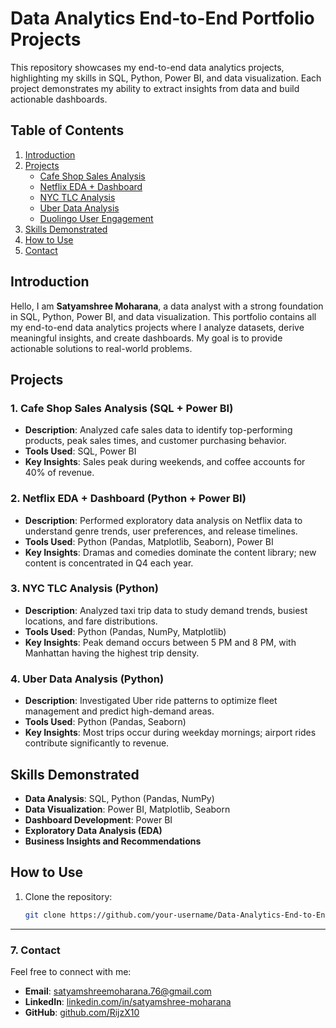 # Data Analytics End-to-End Portfolio Projects

This repository showcases my end-to-end data analytics projects, highlighting my skills in SQL, Python, Power BI, and data visualization. Each project demonstrates my ability to extract insights from data and build actionable dashboards.

## Table of Contents
1. [Introduction](#introduction)
2. [Projects](#projects)
   - [Cafe Shop Sales Analysis](#cafe-shop-sales-analysis)
   - [Netflix EDA + Dashboard](#netflix-eda--dashboard)
   - [NYC TLC Analysis](#nyc-tlc-analysis)
   - [Uber Data Analysis](#uber-data-analysis)
   - [Duolingo User Engagement](#link)
3. [Skills Demonstrated](#skills-demonstrated)
4. [How to Use](#how-to-use)
5. [Contact](#contact)

## Introduction

Hello, I am **Satyamshree Moharana**, a data analyst with a strong foundation in SQL, Python, Power BI, and data visualization. This portfolio contains all my end-to-end data analytics projects where I analyze datasets, derive meaningful insights, and create dashboards. My goal is to provide actionable solutions to real-world problems.

## Projects

### 1. Cafe Shop Sales Analysis (SQL + Power BI)
- **Description**: Analyzed cafe sales data to identify top-performing products, peak sales times, and customer purchasing behavior.
- **Tools Used**: SQL, Power BI
- **Key Insights**: Sales peak during weekends, and coffee accounts for 40% of revenue.

### 2. Netflix EDA + Dashboard (Python + Power BI)
- **Description**: Performed exploratory data analysis on Netflix data to understand genre trends, user preferences, and release timelines.
- **Tools Used**: Python (Pandas, Matplotlib, Seaborn), Power BI
- **Key Insights**: Dramas and comedies dominate the content library; new content is concentrated in Q4 each year.

### 3. NYC TLC Analysis (Python)
- **Description**: Analyzed taxi trip data to study demand trends, busiest locations, and fare distributions.
- **Tools Used**: Python (Pandas, NumPy, Matplotlib)
- **Key Insights**: Peak demand occurs between 5 PM and 8 PM, with Manhattan having the highest trip density.

### 4. Uber Data Analysis (Python)
- **Description**: Investigated Uber ride patterns to optimize fleet management and predict high-demand areas.
- **Tools Used**: Python (Pandas, Seaborn)
- **Key Insights**: Most trips occur during weekday mornings; airport rides contribute significantly to revenue.

## Skills Demonstrated

- **Data Analysis**: SQL, Python (Pandas, NumPy)
- **Data Visualization**: Power BI, Matplotlib, Seaborn
- **Dashboard Development**: Power BI
- **Exploratory Data Analysis (EDA)**
- **Business Insights and Recommendations**

## How to Use

1. Clone the repository:
   ```bash
   git clone https://github.com/your-username/Data-Analytics-End-to-End-Projects.git


---

### **7. Contact**
Feel free to connect with me:

- **Email**: [satyamshreemoharana.76@gmail.com](Gmail)
- **LinkedIn**: [linkedin.com/in/satyamshree-moharana](LinkedIn)
- **GitHub**: [github.com/RijzX10](GitHub)
